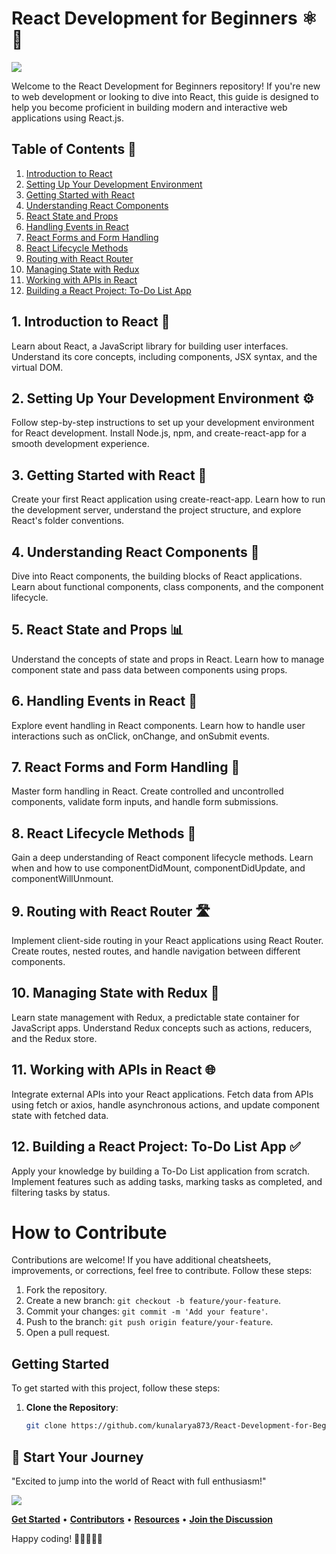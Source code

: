 # React Development for Beginners ⚛ 🚀

<img align="center" src="https://miro.medium.com/v2/resize:fit:2000/1*y6C4nSvy2Woe0m7bWEn4BA.png"></img>


Welcome to the React Development for Beginners repository! If you're new to web development or looking to dive into React, this guide is designed to help you become proficient in building modern and interactive web applications using React.js.

## Table of Contents 📑

1. [Introduction to React](#introduction-to-react)
2. [Setting Up Your Development Environment](#setting-up-your-development-environment)
3. [Getting Started with React](#getting-started-with-react)
4. [Understanding React Components](#understanding-react-components)
5. [React State and Props](#react-state-and-props)
6. [Handling Events in React](#handling-events-in-react)
7. [React Forms and Form Handling](#react-forms-and-form-handling)
8. [React Lifecycle Methods](#react-lifecycle-methods)
9. [Routing with React Router](#routing-with-react-router)
10. [Managing State with Redux](#managing-state-with-redux)
11. [Working with APIs in React](#working-with-apis-in-react)
12. [Building a React Project: To-Do List App](#building-a-react-project-to-do-list-app)

## 1. Introduction to React 🌟

Learn about React, a JavaScript library for building user interfaces. Understand its core concepts, including components, JSX syntax, and the virtual DOM.

## 2. Setting Up Your Development Environment ⚙️

Follow step-by-step instructions to set up your development environment for React development. Install Node.js, npm, and create-react-app for a smooth development experience.

## 3. Getting Started with React 🚀

Create your first React application using create-react-app. Learn how to run the development server, understand the project structure, and explore React's folder conventions.

## 4. Understanding React Components 🧩

Dive into React components, the building blocks of React applications. Learn about functional components, class components, and the component lifecycle.

## 5. React State and Props 📊

Understand the concepts of state and props in React. Learn how to manage component state and pass data between components using props.

## 6. Handling Events in React 🎉

Explore event handling in React components. Learn how to handle user interactions such as onClick, onChange, and onSubmit events.

## 7. React Forms and Form Handling 📝

Master form handling in React. Create controlled and uncontrolled components, validate form inputs, and handle form submissions.

## 8. React Lifecycle Methods 🔄

Gain a deep understanding of React component lifecycle methods. Learn when and how to use componentDidMount, componentDidUpdate, and componentWillUnmount.

## 9. Routing with React Router 🛣️

Implement client-side routing in your React applications using React Router. Create routes, nested routes, and handle navigation between different components.

## 10. Managing State with Redux 🧠

Learn state management with Redux, a predictable state container for JavaScript apps. Understand Redux concepts such as actions, reducers, and the Redux store.

## 11. Working with APIs in React 🌐

Integrate external APIs into your React applications. Fetch data from APIs using fetch or axios, handle asynchronous actions, and update component state with fetched data.

## 12. Building a React Project: To-Do List App ✅

Apply your knowledge by building a To-Do List application from scratch. Implement features such as adding tasks, marking tasks as completed, and filtering tasks by status.

# How to Contribute

Contributions are welcome! If you have additional cheatsheets, improvements, or corrections, feel free to contribute. Follow these steps:

1. Fork the repository.
2. Create a new branch: `git checkout -b feature/your-feature`.
3. Commit your changes: `git commit -m 'Add your feature'`.
4. Push to the branch: `git push origin feature/your-feature`.
5. Open a pull request.

<!-- Getting Started Section -->
## Getting Started

To get started with this project, follow these steps:

1. **Clone the Repository**:
   ```bash
   git clone https://github.com/kunalarya873/React-Development-for-Beginners

## 🌈 Start Your Journey

"Excited to jump into the world of React with full enthusiasm!"

<img align="center" src="https://media.licdn.com/dms/image/D4E12AQGmeG3bDuWOgA/article-cover_image-shrink_720_1280/0/1688282331421?e=2147483647&v=beta&t=5DAKzEUi8dK_d1ONVDqgUYnTRQmighfwqBiO2Pt0I7w"></img>

[**Get Started**](https://github.com/kunalarya873/React-Development-for-Beginners) • [**Contributors**](https://github.com/kunalarya873) • [**Resources**](https://github.com/kunalarya873/React-Development-for-Beginners/blob/main/Beginning.ReactJS.Foundations.Chris.Minnick.Wiley.9781119685548.EBooksWorld.ir.pdf) • [**Join the Discussion**](#)

Happy coding! 🚀👩‍💻👨‍💻
